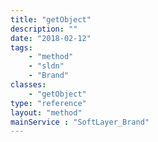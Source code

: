 ```yaml
---
title: "getObject"
description: ""
date: "2018-02-12"
tags:
    - "method"
    - "sldn"
    - "Brand"
classes:
    - "getObject"
type: "reference"
layout: "method"
mainService : "SoftLayer_Brand"
---
```

